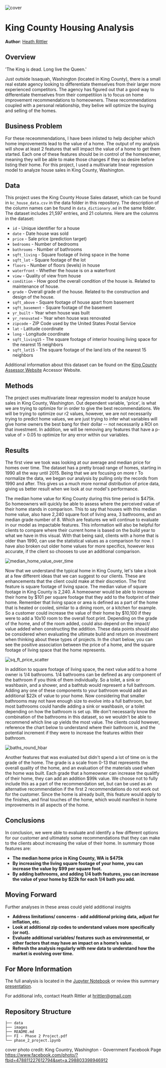 ![cover](https://github.com/heathlikethecandybar/dsc-phase-2-project-v2-3/blob/main/images/cover.jpeg)

# King County Housing Analysis

**Author**: [Heath Rittler](mailto:hrittler@gmail.com)


## Overview

'The King is dead. Long live the Queen.'  

Just outside Issaquah, Washington (located in King County), there is a small real estate agency looking to differentiate themselves from their larger more experienced competitors.  The agency has figured out that a good way to differentiate themselves from their competitiion is to focus on home improvement recommendations to homeowners.  These recommendations coupled with a personal relationship, they belive will optimize the buying and selling of the homes.


## Business Problem

For these receommendations, I have been inlisted to help decipher which home improvements lead to the value of a home.  The output of my analysis will show at least 2 features that will impact the value of a home to get them started.  Each one of these features should be in control of the homesowner, meaning they will be able to make those changes if they so desire before listing their home.  For this project, I used a multivariate linear regression model to analyze house sales in King County, Washington.


## Data

This project uses the King County House Sales dataset, which can be found in  `kc_house_data.csv` in the data folder in this repository. The description of the column names can be found in `data_dictionary.md` in the same folder.  The dataset includes 21,597 entries, and 21 columns.  Here are the columns in the dataset:

* `id` - Unique identifier for a house
* `date` - Date house was sold
* `price` - Sale price (prediction target)
* `bedrooms` - Number of bedrooms
* `bathrooms` - Number of bathrooms
* `sqft_living` - Square footage of living space in the home
* `sqft_lot` - Square footage of the lot
* `floors` - Number of floors (levels) in house
* `waterfront` - Whether the house is on a waterfront
* `view` - Quality of view from house
* `condition` - How good the overall condition of the house is. Related to maintenance of house.
* `grade` - Overall grade of the house. Related to the construction and design of the house.
* `sqft_above` - Square footage of house apart from basement
* `sqft_basement` - Square footage of the basement
* `yr_built` - Year when house was built
* `yr_renovated` - Year when house was renovated
* `zipcode` - ZIP Code used by the United States Postal Service
* `lat` - Latitude coordinate
* `long` - Longitude coordinate
* `sqft_living15` - The square footage of interior housing living space for the nearest 15 neighbors
* `sqft_lot15` - The square footage of the land lots of the nearest 15 neighbors

Additional information about this dataset can be found on the [King County Assessor Website](https://info.kingcounty.gov/assessor/esales/Glossary.aspx?type=r) Accessor Website. 


## Methods

The project uses multivariate linear regression model to analyze house sales in King County, Washington.  Out dependent variable, 'price', is what we are trying to optimize for in order to give the best recommendations.  We will be trying to optimize our r2 values, however, we are not necessarily trying to predict home values, we are just trying to infer what variables will give home owners the best bang for their dollar -- not necessarily a ROI on that investment.  In addition, we will be removing any features that have a p-value of > 0.05 to optimize for any error within our variables.


## Results

The first view we took was looking at our average and median price for homes over time.  The dataset has a pretty broad range of homes, starting in 1990 all the way until 2015.  Being that we are focusing on more r
To normalize the data, we began our analysis by pulling only the records from 1990 and after.  This gives us a much more normal distribution of price data, giving us better result when we look at our model's performance. 

The median home value for King County during this time period is $475k.  So homeowners will quickly be able to assess where the perceived value of their home stands in comparison. This to say that houses with this median home value, also have 2,240 square foot of living area, 3 bathrooms, and an median grade number of 8.  Which are features we will continue to evaluate in our model as impactable features.  This information will also be helpful for clients to compare where their current home is based on the build year to what we have in this visual.  With that being said, clients with a home that is older than 1990, can use the statistical values as a comparison for now.  I have also broken out older home values for more specifics, however less accurate, if the client so chooses to use an additional comparison.

![median_home_value_over_time](https://github.com/heathlikethecandybar/dsc-phase-2-project-v2-3/blob/main/images/median_home_value_over_time.png)

Now that we understand the typical home in King County, let's take a look at a few different ideas that we can suggest to our clients.  These are enhancements that the client could make at their discretion.  The first feature is square footage of living space.  The median value of square footage in King County is 2,240.  A homeowner would be able to increase their home by $101 per square footage that they add to the footprint of their home.  Remember that living space or area is defined as a part of the home that is heated or cooled, similar to a dining room, or a kitchen for example.  So a customer could increase the value of their home by $10,100 if they were to add a 10x10 room to the overall foot print.  Depending on the grade of the home, and of the room added, could also depend on the impact/ value added when constructing the addition.  These data points should also be considered when evaluating the ultimate build and return on investment when thinking about these types of projects.  In the chart below, you can see the positive association between the price of a home, and the square footage of living space that the home represents.

![sq_ft_price_scatter](https://github.com/heathlikethecandybar/dsc-phase-2-project-v2-3/blob/main/images/sq_ft_price_scatter.png)

In addition to square footage of living space, the next value add to a home owner is 1/4 bathrooms.  1/4 bathrooms can be defined as any component of the bathroom if you think of them individually.  So a toilet, a sink or washbasin, and a shower, and a bathtub would represent a full bathroom.  Adding any one of these components to your bathroom would add an additional $22k of value to your home.  Now considering that smaller bathrooms may not have enough size to evolve into a full bathroom, but most bathrooms could handle adding a sink or washbasin, or a toilet depending on how the bathroom is set up.  We don't necessarily know the combination of the bathrooms in this dataset, so we wouldn't be able to recommend which line up yields the most value.  The clients could however, reference the chart below to understand where their bathroom is, and the potential increment if they were to increase the features within their bathroom.

![baths_round_hbar](https://github.com/heathlikethecandybar/dsc-phase-2-project-v2-3/blob/main/images/baths_round_hbar.png)

Another features that was evaluated but didn't spend a lot of time on is the grade of the home.  The grade is a scale from 0-13 that represents the overall quality of the home, and an evaluation of the materials used when the home was built.  Each grade that a homeowner can increase the qualitfy of their home, they can add an addition $99k value.  We choose not to fully include this as a part of the recommendation set, but can be used as an alternative recommendation if the first 2 recommendations do not work out for the customer.  Since the home is already built, this feature would apply to the finishes, and final touches of the home, which would manifest in home improvements in all aspects of the home.


## Conclusions

In conclusion, we were able to evaluate and identify a few different options for our customer and ultimately some recommendations that they can make to the clients about increasing the value of their home.  In summary those features are:

- **The median home price in King County, WA is $475k**
- **By increasing the living square footage of your home, you can increase the value by $99 per square foot.** 
- **By adding bathrooms, and adding 1/4 bath features, you can increase the value of your home by $22k for each 1/4 bath you add.** 



## Moving Forward

Further analyses in these areas could yield additional insights

- **Address limitations/ concerns - add additional pricing data, adjust for inflation, etc.**
- **Look at additional zip codes to understand values more specifically (or not).**
- **Evaluate additional variables/ features such as environmental, or other factors that may have an impact on a home’s value.**
- **Refresh the analysis regularly with new data to understand how the market is evolving over time.**


## For More Information

The full analysis is located in the [Jupyter Notebook](./phase_2_project.ipynb) or review this summary [presentation](link).

For additional info, contact Heath Rittler at [hrittler@gmail.com](mailto:hrittler@gmail.com)


## Repository Structure

```
├── data
├── images
├── README.md
├── FI - Phase 2 Project.pdf
└── phase_2_project.ipynb
```


cover photo credit:  King Country, Washington - Government Facebook Page https://www.facebook.com/photo/?fbid=478811227612794&set=a.298803398946912